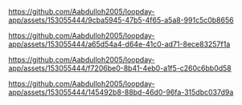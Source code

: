 

https://github.com/Aabdulloh2005/loopday-app/assets/153055444/9cba5945-47b5-4f65-a5a8-991c5c0b8656



https://github.com/Aabdulloh2005/loopday-app/assets/153055444/a65d54a4-d64e-41c0-ad71-8ece83257f1a



https://github.com/Aabdulloh2005/loopday-app/assets/153055444/f7206be0-8b41-4eb0-a1f5-c260c6bb0d58



https://github.com/Aabdulloh2005/loopday-app/assets/153055444/145492b8-88bd-46d0-96fa-315dbc037d9a

